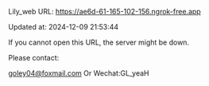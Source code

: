 Lily_web URL: https://ae6d-61-165-102-156.ngrok-free.app

Updated at: 2024-12-09 21:53:44

If you cannot open this URL, the server might be down.

Please contact: 

goley04@foxmail.com Or Wechat:GL_yeaH